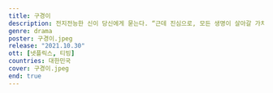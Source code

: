 ```yaml
---
title: 구경이
description: 전지전능한 신이 당신에게 묻는다. “근데 진심으로, 모든 생명이 살아갈 가치가 있다고 생각해요?” 모든 생명은 소중하다고, 살아갈 가치가 있다고 답해야 하는데 사회면의 끔찍한 뉴스들은 본 당신은 쉽게 입이 떨어지지 않는다. 우물쭈물 하는 사이 신은 한 발짝 더 다가온다. 천진한 소녀의 모습을 하고서. “대답 못 하네? 그럼 이제 다 없애도 되는 거네?” 그 때, 우리의 주인공 구경이가 나타난다. 며칠 씻지 않은 떡진 머리를 하고서. 목 늘어난 티셔츠에 트렌치코트를 걸치고. “무슨 소리! 당연히 살아야지. 왜냐하면!!!” 구경이가 대답한다. 도덕책 같은 설교 대신 구경이만의 방식으로. 기꺼이 겪어낸 고통들 속에서 찾아낸 진실로. ‘그럼에도 불구하고' 인간은 살아가야 한다고. 이 드라마는 ‘왜냐하면!’ 뒤에 이어질 긴 이야기다. 근데 그전에 일단, 게임 한 판만 하고. 고고고!
genre: drama
poster: 구경이.jpeg
release: "2021.10.30"
ott: [넷플릭스, 티빙]
countries: 대한민국
cover: 구경이.jpeg
end: true
---
```

